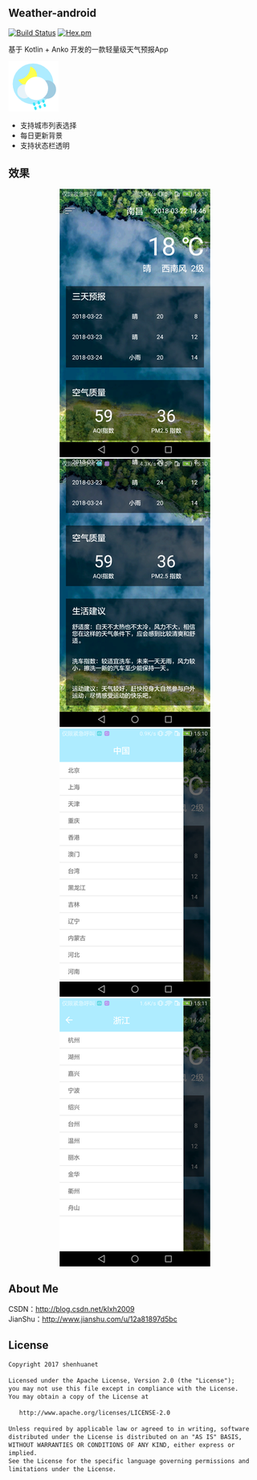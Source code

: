 ## Weather-android
[![Build Status](https://img.shields.io/travis/rust-lang/rust/master.svg)](#)
[![Hex.pm](https://img.shields.io/hexpm/l/plug.svg)](https://www.apache.org/licenses/LICENSE-2.0.html)

基于 Kotlin + Anko 开发的一款轻量级天气预报App

![logo](https://raw.githubusercontent.com/shenhuanet/Weather-android/master/.idea/icon.png)

* 支持城市列表选择
* 每日更新背景
* 支持状态栏透明

## 效果
<div align="center">
	<img width="300" height="533" src="https://github.com/shenhuanet/Weather-android/blob/master/screenshot/pic001.png"/>
	<img width="300" height="533" src="https://github.com/shenhuanet/Weather-android/blob/master/screenshot/pic002.png"/>
	<img width="300" height="533" src="https://github.com/shenhuanet/Weather-android/blob/master/screenshot/pic003.png"/>
	<img width="300" height="533" src="https://github.com/shenhuanet/Weather-android/blob/master/screenshot/pic004.png"/>
</div>

## About Me
CSDN：http://blog.csdn.net/klxh2009<br>
JianShu：http://www.jianshu.com/u/12a81897d5bc

## License

    Copyright 2017 shenhuanet

    Licensed under the Apache License, Version 2.0 (the "License");
    you may not use this file except in compliance with the License.
    You may obtain a copy of the License at

       http://www.apache.org/licenses/LICENSE-2.0

    Unless required by applicable law or agreed to in writing, software
    distributed under the License is distributed on an "AS IS" BASIS,
    WITHOUT WARRANTIES OR CONDITIONS OF ANY KIND, either express or implied.
    See the License for the specific language governing permissions and
    limitations under the License.